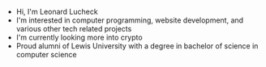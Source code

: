 - Hi, I'm Leonard Lucheck
- I'm interested in computer programming, website development, and various other tech related projects
- I'm currently looking more into crypto
- Proud alumni of Lewis University with a degree in bachelor of science in computer science
